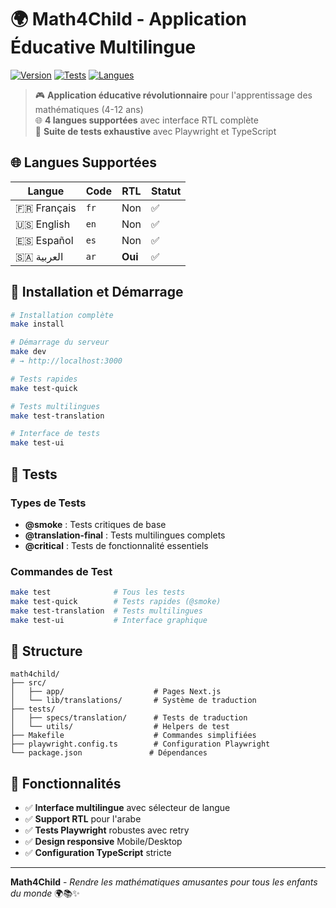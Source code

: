 # 🌍 Math4Child - Application Éducative Multilingue

[![Version](https://img.shields.io/badge/version-2.0.0-blue.svg)](https://github.com/username/math4child)
[![Tests](https://img.shields.io/badge/tests-passing-green.svg)](https://github.com/username/math4child/actions)
[![Langues](https://img.shields.io/badge/langues-4-orange.svg)](#langues-supportées)

> 🎮 **Application éducative révolutionnaire** pour l'apprentissage des mathématiques (4-12 ans)  
> 🌐 **4 langues supportées** avec interface RTL complète  
> 🧪 **Suite de tests exhaustive** avec Playwright et TypeScript  

## 🌐 Langues Supportées

| Langue | Code | RTL | Statut |
|--------|------|-----|--------|
| 🇫🇷 Français | `fr` | Non | ✅ |
| 🇺🇸 English | `en` | Non | ✅ |
| 🇪🇸 Español | `es` | Non | ✅ |
| 🇸🇦 العربية | `ar` | **Oui** | ✅ |

## 🚀 Installation et Démarrage

```bash
# Installation complète
make install

# Démarrage du serveur
make dev
# → http://localhost:3000

# Tests rapides
make test-quick

# Tests multilingues
make test-translation

# Interface de tests
make test-ui
```

## 🧪 Tests

### Types de Tests
- **@smoke** : Tests critiques de base
- **@translation-final** : Tests multilingues complets
- **@critical** : Tests de fonctionnalité essentiels

### Commandes de Test
```bash
make test              # Tous les tests
make test-quick        # Tests rapides (@smoke)
make test-translation  # Tests multilingues
make test-ui           # Interface graphique
```

## 📁 Structure

```
math4child/
├── src/
│   ├── app/                    # Pages Next.js
│   └── lib/translations/       # Système de traduction
├── tests/
│   ├── specs/translation/      # Tests de traduction
│   └── utils/                  # Helpers de test
├── Makefile                    # Commandes simplifiées
├── playwright.config.ts        # Configuration Playwright
└── package.json               # Dépendances
```

## 🎯 Fonctionnalités

- ✅ **Interface multilingue** avec sélecteur de langue
- ✅ **Support RTL** pour l'arabe
- ✅ **Tests Playwright** robustes avec retry
- ✅ **Design responsive** Mobile/Desktop
- ✅ **Configuration TypeScript** stricte

---

**Math4Child** - *Rendre les mathématiques amusantes pour tous les enfants du monde* 🌍📚✨
